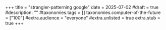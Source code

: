 +++
title = "strangler-patterning google"
date = 2025-07-02
#draft = true
#description: ""
#taxonomies.tags = []
taxonomies.computer-of-the-future = ["100"]
#extra.audience = "everyone"
#extra.unlisted = true
extra.stub = true
+++

